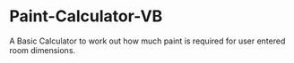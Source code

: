 # Paint-Calculator-VB
A Basic Calculator to work out how much paint is required for user entered room dimensions.
